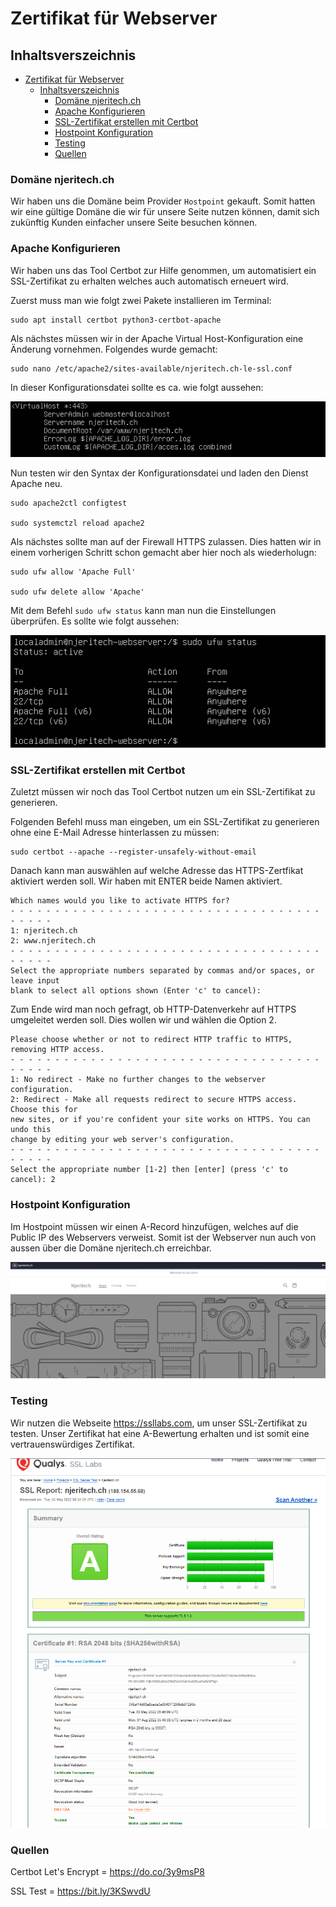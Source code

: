 # Zertifikat für Webserver

## Inhaltsverszeichnis
- [Zertifikat für Webserver](#zertifikat-für-webserver)
  - [Inhaltsverszeichnis](#inhaltsverszeichnis)
    - [Domäne njeritech.ch](#domäne-njeritechch)
    - [Apache Konfigurieren](#apache-konfigurieren)
    - [SSL-Zertifikat erstellen mit Certbot](#ssl-zertifikat-erstellen-mit-certbot)
    - [Hostpoint Konfiguration](#hostpoint-konfiguration)
    - [Testing](#testing)
    - [Quellen](#quellen)

### Domäne njeritech.ch

Wir haben uns die Domäne beim Provider ``Hostpoint`` gekauft. Somit hatten wir eine gültige Domäne die wir für unsere Seite nutzen können, damit sich zukünftig Kunden einfacher unsere Seite besuchen können. 


### Apache Konfigurieren

Wir haben uns das Tool Certbot zur Hilfe genommen, um automatisiert ein SSL-Zertifikat zu erhalten welches auch automatisch erneuert wird. 

Zuerst muss man wie folgt zwei Pakete installieren im Terminal:

```
sudo apt install certbot python3-certbot-apache
```

Als nächstes müssen wir in der Apache Virtual Host-Konfiguration eine Änderung vornehmen. Folgendes wurde gemacht:

```
sudo nano /etc/apache2/sites-available/njeritech.ch-le-ssl.conf
```
In dieser Konfigurationsdatei sollte es ca. wie folgt aussehen:

![Konfig-Datei](images/Konfig.PNG)

Nun testen wir den Syntax der Konfigurationsdatei und laden den Dienst Apache neu. 

```
sudo apache2ctl configtest

sudo systemctzl reload apache2
```

Als nächstes sollte man auf der Firewall HTTPS zulassen. Dies hatten wir in einem vorherigen Schritt schon gemacht aber hier noch als wiederholugn:

```
sudo ufw allow 'Apache Full'

sudo ufw delete allow 'Apache'
```

Mit dem Befehl ```sudo ufw status``` kann man nun die Einstellungen überprüfen. Es sollte wie folgt aussehen:

![UFW-HTTPS](images/UFW-HTTPS.PNG)

### SSL-Zertifikat erstellen mit Certbot

Zuletzt müssen wir noch das Tool Certbot nutzen um ein SSL-Zertifikat zu generieren. 

Folgenden Befehl muss man eingeben, um ein SSL-Zertifikat zu generieren ohne eine E-Mail Adresse hinterlassen zu müssen: 

```
sudo certbot --apache --register-unsafely-without-email
```

Danach kann man auswählen auf welche Adresse das HTTPS-Zertfikat aktiviert werden soll. Wir haben mit ENTER beide Namen aktiviert.

```
Which names would you like to activate HTTPS for?
- - - - - - - - - - - - - - - - - - - - - - - - - - - - - - - - - - - - - - - -
1: njeritech.ch
2: www.njeritech.ch
- - - - - - - - - - - - - - - - - - - - - - - - - - - - - - - - - - - - - - - -
Select the appropriate numbers separated by commas and/or spaces, or leave input
blank to select all options shown (Enter 'c' to cancel):
```

Zum Ende wird man noch gefragt, ob HTTP-Datenverkehr auf HTTPS umgeleitet werden soll. Dies wollen wir und wählen die Option 2. 

```
Please choose whether or not to redirect HTTP traffic to HTTPS, removing HTTP access.
- - - - - - - - - - - - - - - - - - - - - - - - - - - - - - - - - - - - - - - -
1: No redirect - Make no further changes to the webserver configuration.
2: Redirect - Make all requests redirect to secure HTTPS access. Choose this for
new sites, or if you're confident your site works on HTTPS. You can undo this
change by editing your web server's configuration.
- - - - - - - - - - - - - - - - - - - - - - - - - - - - - - - - - - - - - - - -
Select the appropriate number [1-2] then [enter] (press 'c' to cancel): 2
```

### Hostpoint Konfiguration

Im Hostpoint müssen wir einen A-Record hinzufügen, welches auf die Public IP des Webservers verweist. Somit ist der Webserver nun auch von aussen über die Domäne njeritech.ch erreichbar.

![Njeritech.ch](images/Njeritech.PNG)

### Testing

Wir nutzen die Webseite https://ssllabs.com, um unser SSL-Zertifikat zu testen. Unser Zertifikat hat eine A-Bewertung erhalten und ist somit eine vertrauenswürdiges Zertifikat.

![SSL-Report](images/SSL-Report.PNG)

### Quellen

Certbot Let's Encrypt = https://do.co/3y9msP8

SSL Test = https://bit.ly/3KSwvdU

